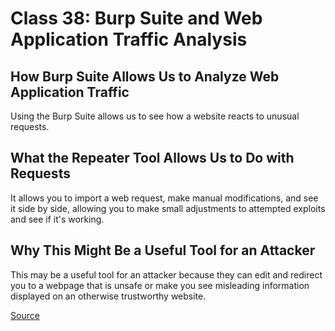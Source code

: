 # Class 38: Burp Suite and Web Application Traffic Analysis

## How Burp Suite Allows Us to Analyze Web Application Traffic

Using the Burp Suite allows us to see how a website reacts to unusual requests.

## What the Repeater Tool Allows Us to Do with Requests

It allows you to import a web request, make manual modifications, and see it side by side, allowing you to make small adjustments to attempted exploits and see if it's working.

## Why This Might Be a Useful Tool for an Attacker

This may be a useful tool for an attacker because they can edit and redirect you to a webpage that is unsafe or make you see misleading information displayed on an otherwise trustworthy website.

[Source](https://www.technipages.com/what-is-burp-suite/)